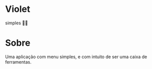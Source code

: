 # Violet
simples 🙆‍♀️
# Sobre
Uma aplicação com menu simples, e com intuito de ser uma caixa de ferramentas.
